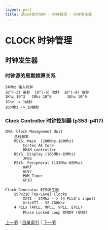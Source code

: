 ```yaml
---
layout: post
title: 源码开放学ARM - 时钟管理 - 时钟发生器 
---
```


# CLOCK 时钟管理
## 时钟发生器 

### 时钟源的周期换算关系
	24Mhz 输入时钟
	10^(-3)	毫秒	10^(-6)	微秒	10^(-9)	纳秒
	1Khz 10^3	1Mhz 10^6		1Ghz 10^9
	1Ghz -> 1纳秒
	100Mhz -> 10纳秒

### Clock Controller 时钟控制器 (p353-p417)
	CMU: Clock Management Unit
		总线频率
		MSYS: Main  (200Mhz-100Mhz)
			Cortex A8 Core
			DRAM controller
		DSYS: Display (166Mhz-83Mhz)
			JPEG
		PSYS: Peripheral (133Mhz-66Mhz)
			UART
			AC97
			PWM Timer
			GPIO

	Clock Generator 时钟发生器
		S5PV210 Top-Level Clocks
			XXTI - 24Mhz --> (4 PLLS's input)
			XrtcXTI - 32.768Khz
		4 PLLs (APLL, MPLL, VPLL, EPLL)
			Phase Locked Loop 锁相环 (倍频)
	



[上一节](chp3-4.html)  |  [目录索引](../index.html)  |  [下一节](chp4-2.html)
